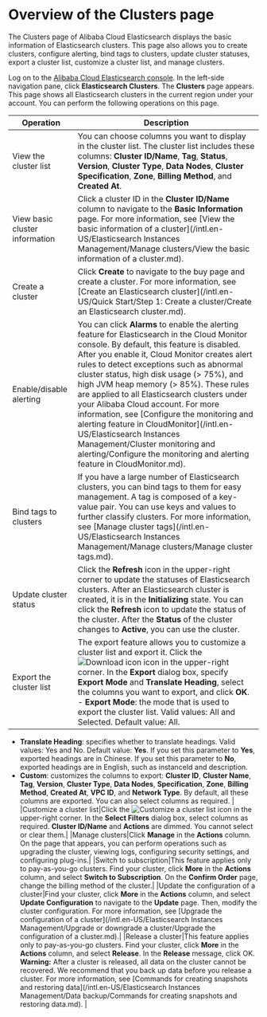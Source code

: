 # Overview of the Clusters page

The Clusters page of Alibaba Cloud Elasticsearch displays the basic information of Elasticsearch clusters. This page also allows you to create clusters, configure alerting, bind tags to clusters, update cluster statuses, export a cluster list, customize a cluster list, and manage clusters.

Log on to the [Alibaba Cloud Elasticsearch console](https://partners-intl.elasticsearch.console.aliyun.com/#/home). In the left-side navigation pane, click **Elasticsearch Clusters**. The **Clusters** page appears. This page shows all Elasticsearch clusters in the current region under your account. You can perform the following operations on this page.

|Operation|Description|
|---------|-----------|
|View the cluster list|You can choose columns you want to display in the cluster list. The cluster list includes these columns: **Cluster ID/Name**, **Tag**, **Status**, **Version**, **Cluster Type**, **Data Nodes**, **Cluster Specification**, **Zone**, **Billing Method**, and **Created At**.|
|View basic cluster information|Click a cluster ID in the **Cluster ID/Name** column to navigate to the **Basic Information** page. For more information, see [View the basic information of a cluster](/intl.en-US/Elasticsearch Instances Management/Manage clusters/View the basic information of a cluster.md).|
|Create a cluster|Click **Create** to navigate to the buy page and create a cluster. For more information, see [Create an Elasticsearch cluster](/intl.en-US/Quick Start/Step 1: Create a cluster/Create an Elasticsearch cluster.md).|
|Enable/disable alerting|You can click **Alarms** to enable the alerting feature for Elasticsearch in the Cloud Monitor console. By default, this feature is disabled. After you enable it, Cloud Monitor creates alert rules to detect exceptions such as abnormal cluster status, high disk usage \(\> 75%\), and high JVM heap memory \(\> 85%\). These rules are applied to all Elasticsearch clusters under your Alibaba Cloud account. For more information, see [Configure the monitoring and alerting feature in CloudMonitor](/intl.en-US/Elasticsearch Instances Management/Cluster monitoring and alerting/Configure the monitoring and alerting feature in CloudMonitor.md).|
|Bind tags to clusters|If you have a large number of Elasticsearch clusters, you can bind tags to them for easy management. A tag is composed of a key-value pair. You can use keys and values to further classify clusters. For more information, see [Manage cluster tags](/intl.en-US/Elasticsearch Instances Management/Manage clusters/Manage cluster tags.md).|
|Update cluster status|Click the **Refresh** icon in the upper-right corner to update the statuses of Elasticsearch clusters. After an Elasticsearch cluster is created, it is in the **Initializing** state. You can click the **Refresh** icon to update the status of the cluster. After the **Status** of the cluster changes to **Active**, you can use the cluster.|
|Export the cluster list|The export feature allows you to customize a cluster list and export it. Click the ![Download icon](https://static-aliyun-doc.oss-cn-hangzhou.aliyuncs.com/assets/img/en-US/4587659951/p86100.png) icon in the upper-right corner. In the **Export** dialog box, specify **Export Mode** and **Translate Heading**, select the columns you want to export, and click **OK**. -   **Export Mode**: the mode that is used to export the cluster list. Valid values: All and Selected. Default value: All.
-   **Translate Heading**: specifies whether to translate headings. Valid values: Yes and No. Default value: **Yes**. If you set this parameter to **Yes**, exported headings are in Chinese. If you set this parameter to **No**, exported headings are in English, such as instanceId and description.
-   **Custom**: customizes the columns to export: **Cluster ID**, **Cluster Name**, **Tag**, **Version**, **Cluster Type**, **Data Nodes**, **Specification**, **Zone**, **Billing Method**, **Created At**, **VPC ID**, and **Network Type**. By default, all these columns are exported. You can also select columns as required. |
|Customize a cluster list|Click the ![Customize a cluster list](https://static-aliyun-doc.oss-cn-hangzhou.aliyuncs.com/assets/img/en-US/5587659951/p86107.png) icon in the upper-right corner. In the **Select Filters** dialog box, select columns as required. **Cluster ID/Name** and **Actions** are dimmed. You cannot select or clear them.|
|Manage clusters|Click **Manage** in the **Actions** column. On the page that appears, you can perform operations such as upgrading the cluster, viewing logs, configuring security settings, and configuring plug-ins.|
|Switch to subscription|This feature applies only to pay-as-you-go clusters. Find your cluster, click **More** in the **Actions** column, and select **Switch to Subscription**. On the **Confirm Order** page, change the billing method of the cluster.|
|Update the configuration of a cluster|Find your cluster, click **More** in the **Actions** column, and select **Update Configuration** to navigate to the **Update** page. Then, modify the cluster configuration. For more information, see [Upgrade the configuration of a cluster](/intl.en-US/Elasticsearch Instances Management/Upgrade or downgrade a cluster/Upgrade the configuration of a cluster.md).|
|Release a cluster|This feature applies only to pay-as-you-go clusters. Find your cluster, click **More** in the **Actions** column, and select **Release**. In the **Release** message, click OK. **Warning:** After a cluster is released, all data on the cluster cannot be recovered. We recommend that you back up data before you release a cluster. For more information, see [Commands for creating snapshots and restoring data](/intl.en-US/Elasticsearch Instances Management/Data backup/Commands for creating snapshots and restoring data.md). |

